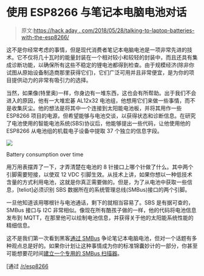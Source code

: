 # 使用 ESP8266 与笔记本电脑电池对话

> 原文:[https://hack aday . com/2018/05/28/talking-to-laptop-batteries-with-the-esp8266/](https://hackaday.com/2018/05/28/talking-to-laptop-batteries-with-the-esp8266/)

这不是你经常考虑的事情，但是现代消费者笔记本电脑电池是一项非常先进的技术。它不仅将几十瓦时的能量封装在一个相对较小和较轻的封装中，而且还具有集成诊断功能，以确保所有这些不稳定的锂电池都得到检查。由于规模经济(除非你试图从原始设备制造商那里获得它们)，它们广泛可用并且非常便宜，是为你的项目提供动力的非常有吸引力的选择。

当然，如果像(特里奥)一样，你身边有一堆东西，这也会有所帮助。出于我们不会进入的原因，他有一大堆宏碁 AL12x32 电池组，他想用它们来做一些事情，而不是收集灰尘。他的想法是将其中一个连接到太阳能电池板，并将其用作一些 ESP8266 项目的电源，但希望能够与电池交谈，以获得状态和诊断信息。在研究了电池使用的智能电池系统(SBS)协议后，他能够提出一些代码，让他使用他的 ESP8266 从电池组的机载电子设备中提取 37 个独立的信息字段。

[![](../Images/439cc965d87a9d65deefe6d0d34b25ce.png)](https://hackaday.com/wp-content/uploads/2018/05/espbat_detail2.png)

Battery consumption over time

用万用表摆弄了一下，才弄清楚在电池的 8 针接口上哪个针做了什么。其中两个引脚需要短接，以使双 12 VDC 引脚生效。从技术上讲，如果你想以一种低技术含量的方式利用电池，这就是你真正需要做的。但是，为了从电池中获取一些信息，[teliot]必须识别 SBS 数据所在的系统管理总线(SMBus)接口的两个引脚。

一旦他知道该用哪根针与电池通话，剩下的就相当容易了。SBS 是有据可查的，SMBus 接口与 I2C 非常相似。像现在所有酷孩子做的一样，他的代码将电池信息发布到 MQTT，在那里他可以绘制电池信息，并获得关于他的太阳能系统性能的精细信息。

这不是我们第一次看到黑客[通过 SMBus](https://hackaday.com/2017/12/30/laptop-with-raspberry-pi-inside-learns-to-speak-battery/) 争论笔记本电脑电池，但对一个话题有多种观点总是好的。如果你计划让这种事情成为你的标准锦囊妙计的一部分，你甚至可能想要花时间[建立一个专用的 SMBus 扫描器](https://hackaday.com/2016/09/03/tour-de-force-battery-hacking/)。

[通过 [/r/esp8266](https://www.reddit.com/r/esp8266/comments/8m7zhp/i_am_communicating_with_unopened_laptop_battery/)